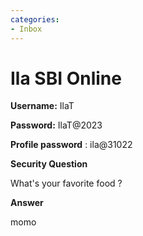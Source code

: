 ```yaml
---
categories:
- Inbox
---
```

# Ila SBI Online

**Username:** IlaT

**Password:** IlaT@2023

  

**Profile password** : ila@31022

  

**Security Question**

What's your favorite food ?

  

**Answer**

momo